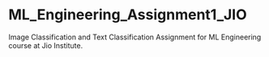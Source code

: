 # ML_Engineering_Assignment1_JIO
Image Classification and Text Classification Assignment for ML Engineering course at Jio Institute.
